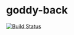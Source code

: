 # goddy-back
[![Build Status](https://travis-ci.org/godlab/Goddy-Back.svg?branch=master)](https://travis-ci.org/godlab/Goddy-Back)